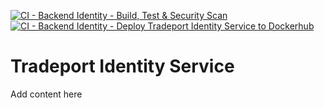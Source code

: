 [![CI - Backend Identity - Build, Test & Security Scan](https://github.com/TradePortProject/tradeport-backend-identity/actions/workflows/ci.yml/badge.svg)](https://github.com/TradePortProject/tradeport-backend-identity/actions/workflows/ci.yml)<br>
[![CI - Backend Identity - Deploy Tradeport Identity Service  to Dockerhub](https://github.com/TradePortProject/tradeport-backend-identity/actions/workflows/cd.yml/badge.svg)](https://github.com/TradePortProject/tradeport-backend-identity/actions/workflows/cd.yml)<br>

# Tradeport Identity Service
Add content here
